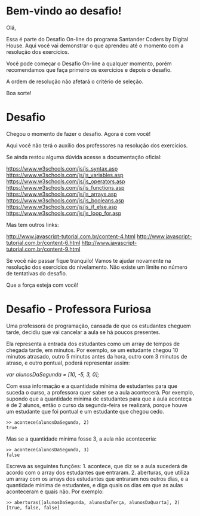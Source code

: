 # Bem-vindo ao desafio!

Olá,

Essa é parte do Desafio On-line do programa Santander Coders by
Digital House. Aqui você vai demonstrar o que aprendeu até o momento
com a resolução dos exercícios.

Você pode começar o Desafio On-line a qualquer momento, porém
recomendamos que faça primeiro os exercícios e depois o desafio.

A ordem de resolução não afetará o critério de seleção.

Boa sorte!

# Desafio

Chegou o momento de fazer o desafio. Agora é com você!

Aqui você não terá o auxílio dos professores na resolução dos exercícios.

Se ainda restou alguma dúvida acesse a documentação oficial:

https://www.w3schools.com/js/js_syntax.asp
https://www.w3schools.com/js/js_variables.asp
https://www.w3schools.com/js/js_operators.asp
https://www.w3schools.com/js/js_functions.asp
https://www.w3schools.com/js/js_arrays.asp
https://www.w3schools.com/js/js_booleans.asp
https://www.w3schools.com/js/js_if_else.asp
https://www.w3schools.com/js/js_loop_for.asp

Mas tem outros links:

http://www.javascript-tutorial.com.br/content-4.html
http://www.javascript-tutorial.com.br/content-6.html
http://www.javascript-tutorial.com.br/content-9.html

Se você não passar fique tranquilo! Vamos te ajudar novamente na resolução dos exercícios do nivelamento. Não existe um limite no número de tentativas do desafio.

Que a força esteja com você!

# Desafio - Professora Furiosa

Uma professora de programação, cansada de que os estudantes cheguem tarde, decidiu que vai cancelar a aula se há poucos presentes.

Ela representa a entrada dos estudantes como um array de tempos de chegada tarde, em minutos. Por exemplo, se um estudante chegou 10 minutos atrasado, outro 5 minutos antes da hora, outro com 3 minutos de atraso, e outro pontual, poderá representar assim:

_var alunosDaSegunda = [10, -5, 3, 0];_

Com essa informação e a quantidade mínima de estudantes para que suceda o curso, a professora quer saber se a aula acontecerá. Por exemplo, supondo que a quantidade mínima de estudantes para que a aula aconteça é de 2 alunos, então o curso da segunda-feira se realizará, porque houve um estudante que foi pontual e um estudante que chegou cedo.

```
>> acontece(alunosDaSegunda, 2)
true
```

Mas se a quantidade mínima fosse 3, a aula não aconteceria:

```
>> acontece(alunosDaSegunda, 3)
false

```

Escreva as seguintes funções: 1. acontece, que diz se a aula sucederá de acordo com o array dos estudantes que entraram. 2. aberturas, que utiliza um array com os arrays dos estudantes que entraram nos outros dias, e a quantidade mínima de estudantes, e diga quais os dias em que as aulas aconteceram e quais não. Por exemplo:

```
>> aberturas([alunosDaSegunda, alunosDaTerça, alunosDaQuarta], 2)
[true, false, false]
```
